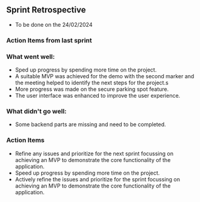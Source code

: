 ## Sprint Retrospective

- To be done on the 24/02/2024

### Action Items from last sprint

### What went well:

- Sped up progress by spending more time on the project.
- A suitable MVP was achieved for the demo with the second marker and the meeting helped to identify the next steps for the project.s
- More progress was made on the secure parking spot feature.
- The user interface was enhanced to improve the user experience.

### What didn't go well:

- Some backend parts are missing and need to be completed.

### Action Items

- Refine any issues and prioritize for the next sprint focussing on achieving an MVP to demonstrate the core functionality of the application.
- Speed up progress by spending more time on the project.
- Actively refine the issues and prioritize for the sprint focussing on achieving an MVP to demonstrate the core functionality of the application.
